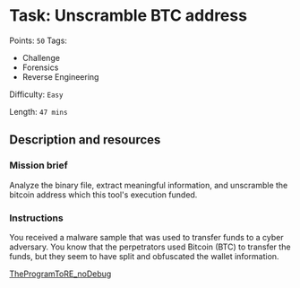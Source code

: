 # Task: Unscramble BTC address
Points: `50`
Tags:
  - Challenge
  - Forensics
  - Reverse Engineering

Difficulty: `Easy`

Length: `47 mins`

## Description and resources

### Mission brief
Analyze the binary file, extract meaningful information, and unscramble the bitcoin address which this tool's execution funded.

### Instructions
You received a malware sample that was used to transfer funds to a cyber adversary. You know that the perpetrators used Bitcoin (BTC) to transfer the funds, but they seem to have split and obfuscated the wallet information.

[TheProgramToRE_noDebug](TheProgramToRE_noDebug)